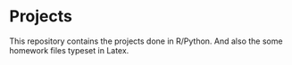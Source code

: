 # Projects

This repository contains the projects done in R/Python. And also the some homework files typeset in Latex.   
